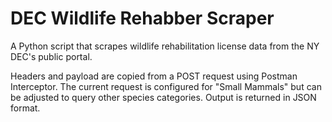 # DEC Wildlife Rehabber Scraper

A Python script that scrapes wildlife rehabilitation license data from the NY DEC's public portal.

Headers and payload are copied from a POST request using Postman Interceptor. The current request is configured for "Small Mammals" but can be adjusted to query other species categories. Output is returned in JSON format.
